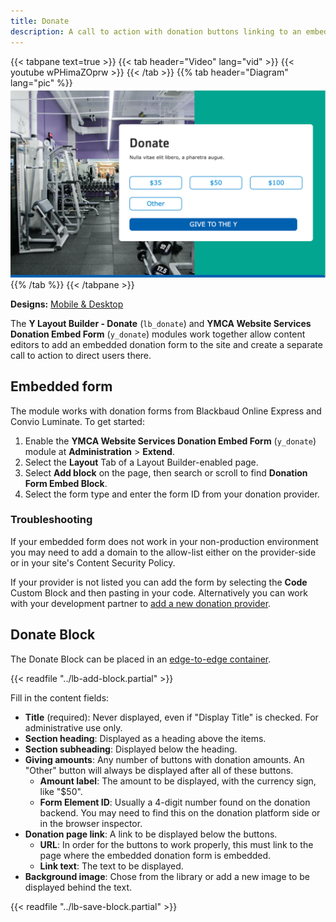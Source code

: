 ```yaml
---
title: Donate
description: A call to action with donation buttons linking to an embedded form.
---
```


{{< tabpane text=true >}}
  {{< tab header="Video" lang="vid" >}}
    {{< youtube wPHimaZOprw >}}
  {{< /tab >}}
  {{% tab header="Diagram" lang="pic" %}}
![A screenshot of the Donate block.](lb-donate--block.png)
  {{% /tab %}}
{{< /tabpane >}}

**Designs:** [Mobile & Desktop](<../../../../../../assets/img/designs/lb-ui-kit/Donate.jpg>)

The **Y Layout Builder - Donate** (`lb_donate`) and **YMCA Website Services Donation Embed Form** (`y_donate`) modules work together allow content editors to add an embedded donation form to the site and create a separate call to action to direct users there.

## Embedded form

The module works with donation forms from Blackbaud Online Express and Convio Luminate. To get started: 

1. Enable the **YMCA Website Services Donation Embed Form** (`y_donate`) module at **Administration** > **Extend**.
2. Select the **Layout** Tab of a Layout Builder-enabled page.
3. Select **Add block** on the page, then search or scroll to find **Donation Form Embed Block**.
4. Select the form type and enter the form ID from your donation provider.

### Troubleshooting

If your embedded form does not work in your non-production environment you may need to add a domain to the allow-list either on the provider-side or in your site's Content Security Policy.

If your provider is not listed you can add the form by selecting the **Code** Custom Block and then pasting in your code. Alternatively you can work with your development partner to [add a new donation provider](https://git.drupalcode.org/project/y_donate#information-for-developers).

## Donate Block

The Donate Block can be placed in an [edge-to-edge container](../advanced-options#layout-styles).

{{< readfile "../lb-add-block.partial" >}}

Fill in the content fields:

- **Title** (required): Never displayed, even if "Display Title" is checked. For administrative use only.
- **Section heading**: Displayed as a heading above the items.
- **Section subheading**: Displayed below the heading.
- **Giving amounts**: Any number of buttons with donation amounts. An "Other" button will always be displayed after all of these buttons.
  - **Amount label**: The amount to be displayed, with the currency sign, like "$50".
  - **Form Element ID**: Usually a 4-digit number found on the donation backend. You may need to find this on the donation platform side or in the browser inspector.
- **Donation page link**: A link to be displayed below the buttons.
  - **URL**: In order for the buttons to work properly, this must link to the page where the embedded donation form is embedded.
  - **Link text**: The text to be displayed. 
- **Background image**: Chose from the library or add a new image to be displayed behind the text.

{{< readfile "../lb-save-block.partial" >}}